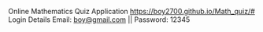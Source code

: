 Online Mathematics Quiz Application
https://boy2700.github.io/Math_quiz/#
Login Details
Email: boy@gmail.com || Password: 12345